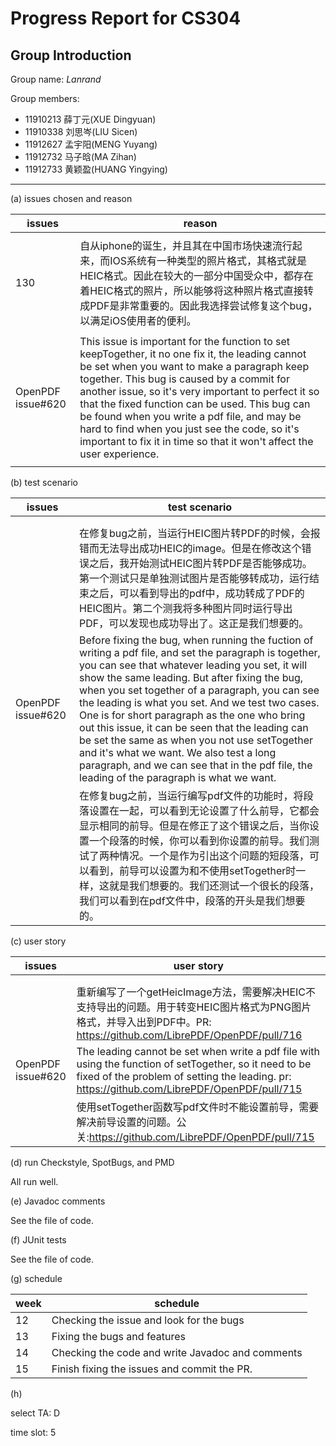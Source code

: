 # Progress Report for CS304

## Group Introduction

Group name: *Lanrand*  

Group members: 

- 11910213 薛丁元(XUE Dingyuan)
- 11910338 刘思岑(LIU Sicen)
- 11912627 孟宇阳(MENG Yuyang)
- 11912732 马子晗(MA Zihan)
- 11912733 黄颖盈(HUANG Yingying)

------

(a) issues chosen and reason

| issues            | reason                                                       |
| ----------------- | ------------------------------------------------------------ |
|                   |                                                              |
| 130               | 自从iphone的诞生，并且其在中国市场快速流行起来，而IOS系统有一种类型的照片格式，其格式就是HEIC格式。因此在较大的一部分中国受众中，都存在着HEIC格式的照片，所以能够将这种照片格式直接转成PDF是非常重要的。因此我选择尝试修复这个bug，以满足iOS使用者的便利。 |
|                   |                                                              |
| OpenPDF issue#620 | This issue is important for the function to set keepTogether, it no one fix it, the leading cannot be set when you want to make a paragraph keep together. This bug is caused by a commit for another issue, so it's very important to perfect it so that the fixed function can be used. This bug can be found when you write a pdf file, and may be hard to find when you just see the code, so it's important to fix it in time so that it won't affect the user experience. |
|                   |                                                              |

(b) test scenario

| issues            | test scenario                                                |
| ----------------- | ------------------------------------------------------------ |
|                   |                                                              |
|                   |                                                              |
|                   | 在修复bug之前，当运行HEIC图片转PDF的时候，会报错而无法导出成功HEIC的image。但是在修改这个错误之后，我开始测试HEIC图片转PDF是否能够成功。第一个测试只是单独测试图片是否能够转成功，运行结束之后，可以看到导出的pdf中，成功转成了PDF的HEIC图片。第二个测我将多种图片同时运行导出PDF，可以发现也成功导出了。这正是我们想要的。 |
| OpenPDF issue#620 | Before fixing the bug, when running the fuction of writing a pdf file, and set the paragraph is together, you can see that whatever leading you set, it will show the same leading. But after fixing the bug, when you set together of a paragraph, you can see the leading is what you set. And we test two cases. One is for short paragraph as the one who bring out this issue, it can be seen that the leading can be set the same as when you not use setTogether and it's what we want. We also test a long paragraph, and we can see that in the pdf file, the leading of the paragraph is what we want. |
|                   | 在修复bug之前，当运行编写pdf文件的功能时，将段落设置在一起，可以看到无论设置了什么前导，它都会显示相同的前导。但是在修正了这个错误之后，当你设置一个段落的时候，你可以看到你设置的前导。我们测试了两种情况。一个是作为引出这个问题的短段落，可以看到，前导可以设置为和不使用setTogether时一样，这就是我们想要的。我们还测试一个很长的段落，我们可以看到在pdf文件中，段落的开头是我们想要的。 |



(c) user story

| issues            | user story                                                   |
| ----------------- | ------------------------------------------------------------ |
|                   |                                                              |
|                   |                                                              |
|                   | 重新编写了一个getHeicImage方法，需要解决HEIC不支持导出的问题。用于转变HEIC图片格式为PNG图片格式，并导入出到PDF中。PR: https://github.com/LibrePDF/OpenPDF/pull/716 |
| OpenPDF issue#620 | The leading cannot be set when write a pdf file with using the function of setTogether, so it need to be fixed of the problem of setting the leading.   pr: https://github.com/LibrePDF/OpenPDF/pull/715 |
|                   | 使用setTogether函数写pdf文件时不能设置前导，需要解决前导设置的问题。公关:https://github.com/LibrePDF/OpenPDF/pull/715 |

(d) run Checkstyle, SpotBugs, and PMD

All run well.

(e) Javadoc comments

See the file of code.

(f) JUnit tests

See the file of code.

(g) schedule

| week | schedule                                         |
| ---- | ------------------------------------------------ |
| 12   | Checking the issue and look for the bugs         |
| 13   | Fixing the bugs and features                     |
| 14   | Checking the code and write Javadoc and comments |
| 15   | Finish fixing the issues and commit the PR.      |

(h) 

select TA: D

time slot: 5